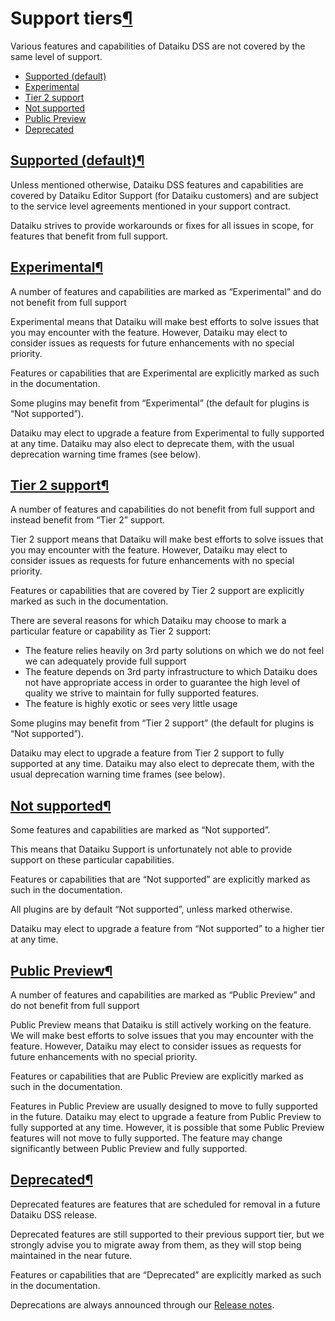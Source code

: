 Support tiers[¶](#support-tiers "Permalink to this heading")
============================================================


Various features and capabilities of Dataiku DSS are not covered by the same level of support.



* [Supported (default)](#supported-default)
* [Experimental](#experimental)
* [Tier 2 support](#tier-2-support)
* [Not supported](#not-supported)
* [Public Preview](#public-preview)
* [Deprecated](#deprecated)




[Supported (default)](#id1)[¶](#supported-default "Permalink to this heading")
------------------------------------------------------------------------------


Unless mentioned otherwise, Dataiku DSS features and capabilities are covered by Dataiku Editor Support (for Dataiku customers) and are subject to the service level agreements mentioned in your support contract.


Dataiku strives to provide workarounds or fixes for all issues in scope, for features that benefit from full support.




[Experimental](#id2)[¶](#experimental "Permalink to this heading")
------------------------------------------------------------------


A number of features and capabilities are marked as “Experimental” and do not benefit from full support


Experimental means that Dataiku will make best efforts to solve issues that you may encounter with the feature. However, Dataiku may elect to consider issues as requests for future enhancements with no special priority.


Features or capabilities that are Experimental are explicitly marked as such in the documentation.


Some plugins may benefit from “Experimental” (the default for plugins is “Not supported”).


Dataiku may elect to upgrade a feature from Experimental to fully supported at any time. Dataiku may also elect to deprecate them, with the usual deprecation warning time frames (see below).




[Tier 2 support](#id3)[¶](#tier-2-support "Permalink to this heading")
----------------------------------------------------------------------


A number of features and capabilities do not benefit from full support and instead benefit from “Tier 2” support.


Tier 2 support means that Dataiku will make best efforts to solve issues that you may encounter with the feature. However, Dataiku may elect to consider issues as requests for future enhancements with no special priority.


Features or capabilities that are covered by Tier 2 support are explicitly marked as such in the documentation.


There are several reasons for which Dataiku may choose to mark a particular feature or capability as Tier 2 support:


* The feature relies heavily on 3rd party solutions on which we do not feel we can adequately provide full support
* The feature depends on 3rd party infrastructure to which Dataiku does not have appropriate access in order to guarantee the high level of quality we strive to maintain for fully supported features.
* The feature is highly exotic or sees very little usage


Some plugins may benefit from “Tier 2 support” (the default for plugins is “Not supported”).


Dataiku may elect to upgrade a feature from Tier 2 support to fully supported at any time. Dataiku may also elect to deprecate them, with the usual deprecation warning time frames (see below).




[Not supported](#id4)[¶](#not-supported "Permalink to this heading")
--------------------------------------------------------------------


Some features and capabilities are marked as “Not supported”.


This means that Dataiku Support is unfortunately not able to provide support on these particular capabilities.


Features or capabilities that are “Not supported” are explicitly marked as such in the documentation.


All plugins are by default “Not supported”, unless marked otherwise.


Dataiku may elect to upgrade a feature from “Not supported” to a higher tier at any time.




[Public Preview](#id5)[¶](#public-preview "Permalink to this heading")
----------------------------------------------------------------------


A number of features and capabilities are marked as “Public Preview” and do not benefit from full support


Public Preview means that Dataiku is still actively working on the feature. We will make best efforts to solve issues that you may encounter with the feature. However, Dataiku may elect to consider issues as requests for future enhancements with no special priority.


Features or capabilities that are Public Preview are explicitly marked as such in the documentation.


Features in Public Preview are usually designed to move to fully supported in the future. Dataiku may elect to upgrade a feature from Public Preview to fully supported at any time. However, it is possible that some Public Preview features will not move to fully supported. The feature may change significantly between Public Preview and fully supported.




[Deprecated](#id6)[¶](#deprecated "Permalink to this heading")
--------------------------------------------------------------


Deprecated features are features that are scheduled for removal in a future Dataiku DSS release.


Deprecated features are still supported to their previous support tier, but we strongly advise you to migrate away from them, as they will stop being maintained in the near future.


Features or capabilities that are “Deprecated” are explicitly marked as such in the documentation.


Deprecations are always announced through our [Release notes](../release_notes/index.html).